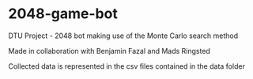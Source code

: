 # 2048-game-bot
DTU Project - 2048 bot making use of the Monte Carlo search method

Made in collaboration with Benjamin Fazal and Mads Ringsted

Collected data is represented in the csv files contained in the data folder
